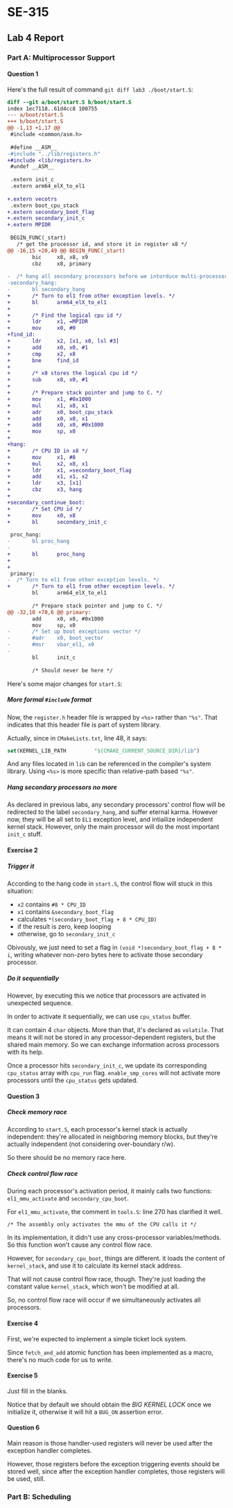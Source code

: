 # SE-315

## Lab 4 Report

### Part A: Multiprocessor Support

#### Question 1

Here's the full result of command `git diff lab3 ./boot/start.S`:

```diff
diff --git a/boot/start.S b/boot/start.S
index 1ec7118..61d4cc8 100755
--- a/boot/start.S
+++ b/boot/start.S
@@ -1,13 +1,17 @@
 #include <common/asm.h>
 
 #define __ASM__
-#include "../lib/registers.h"
+#include <lib/registers.h>
 #undef __ASM__
 
 .extern init_c
 .extern arm64_elX_to_el1
 
+.extern vecotrs
 .extern boot_cpu_stack
+.extern secondary_boot_flag
+.extern secondary_init_c
+.extern MPIDR
 
 BEGIN_FUNC(_start)
   /* get the processor id, and store it in register x8 */
@@ -16,15 +20,49 @@ BEGIN_FUNC(_start)
        bic     x8, x8, x9
        cbz     x8, primary
 
-  /* hang all secondary processors before we intorduce multi-processors */
-secondary_hang:
-       bl secondary_hang
+       /* Turn to el1 from other exception levels. */
+       bl      arm64_elX_to_el1
+
+       /* Find the logical cpu id */
+       ldr     x1, =MPIDR
+       mov     x0, #0
+find_id:
+       ldr     x2, [x1, x0, lsl #3]
+       add     x0, x0, #1
+       cmp     x2, x8
+       bne     find_id
+
+       /* x8 stores the logical cpu id */
+       sub     x8, x0, #1
+
+       /* Prepare stack pointer and jump to C. */
+       mov     x1, #0x1000
+       mul     x1, x8, x1
+       adr     x0, boot_cpu_stack
+       add     x0, x0, x1
+       add     x0, x0, #0x1000
+       mov     sp, x0
+
+hang:
+       /* CPU ID in x8 */
+       mov     x1, #8
+       mul     x2, x8, x1
+       ldr     x1, =secondary_boot_flag
+       add     x1, x1, x2
+       ldr     x3, [x1]
+       cbz     x3, hang
+
+secondary_continue_boot:
+       /* Set CPU id */
+       mov     x0, x8
+       bl      secondary_init_c
 
 proc_hang:
-       bl proc_hang
-       
+       bl      proc_hang
+
+
 primary:
-  /* Turn to el1 from other exception levels. */
+       /* Turn to el1 from other exception levels. */
        bl      arm64_elX_to_el1
 
        /* Prepare stack pointer and jump to C. */
@@ -32,10 +70,6 @@ primary:
        add     x0, x0, #0x1000
        mov     sp, x0
-       /* Set up boot exceptions vector */
-       #adr    x0, boot_vector
-       #msr    vbar_el1, x0
-
        bl      init_c
 
        /* Should never be here */
```

Here's some major changes for `start.S`:

##### More formal `#include` format

Now, the `register.h` header file is wrapped by `<%s>` rather than `"%s"`. That indicates that this header file is part of system library.

Actually, since in `CMakeLists.txt`, line 48, it says:

```cmake
set(KERNEL_LIB_PATH         "${CMAKE_CURRENT_SOURCE_DIR}/lib")
```

And any files located in `lib` can be referenced in the compiler's system library. Using `<%s>` is more specific than relative-path based `"%s"`.

##### Hang secondary processors no more

As declared in previous labs, any secondary processors' control flow will be redirected to the label `secondary_hang`, and suffer eternal karma. However now, they will be all set to `EL1` exception level, and intiailize independent kernel stack. However, only the main processor will do the most important `init_c` stuff.

#### Exercise 2

##### Trigger it

According to the hang code in `start.S`, the control flow will stuck in this situation:

* `x2` contains `#8 * CPU_ID`
* `x1` contains `&secondary_boot_flag`
* calculates `*(secondary_boot_flag + 8 * CPU_ID)`
* if the result is zero, keep looping
* otherwise, go to `secondary_init_c`

Obivously, we just need to set a flag in `(void *)secondary_boot_flag + 8 * i`, writing whatever non-zero bytes here to activate those secondary processor.

##### Do it sequentially

However, by executing this we notice that processors are activated in unexpected sequence.

In order to activate it sequentially, we can use `cpu_status` buffer.

It can contain 4 `char` objects. More than that, it's declared as `volatile`. That means it will not be stored in any processor-dependent registers, but the shared main memory. So we can exchange information across processors with its help.

Once a processor hits `secondary_init_c`, we update its corresponding `cpu_status` array with `cpu_run` flag. `enable_smp_cores` will not activate more processors until the `cpu_status` gets updated.

#### Question 3

##### Check memory race

According to `start.S`, each processor's kernel stack is actually independent: they're allocated in neighboring memory blocks, but they're actually independent (not considering over-boundary r/w).

So there should be no memory race here.

##### Check control flow race

During each processor's activation period, it mainly calls two functions: `el1_mmu_activate` and `secondary_cpu_boot`.

For `el1_mmu_activate`, the comment in `tools.S`: line 270 has clarified it well.

```assembly
/* The assembly only activates the mmu of the CPU calls it */
```

In its implementation, it didn't use any cross-processor variables/methods. So this function won't cause any control flow race.

However, for `secondary_cpu_boot`, things are different. it loads the content of `kernel_stack`, and use it to calculate its kernel stack address.

That will not cause control flow race, though. They're just loading the constant value `kernel_stack`, which won't be modified at all.

So, no control flow race will occur if we simultaneously activates all processors.

#### Exercise 4

First, we're expected to implement a simple ticket lock system.

Since `fetch_and_add` atomic function has been implemented as a macro, there's no much code for us to write.

#### Exercise 5

Just fill in the blanks.

Notice that by default we should obtain the *BIG KERNEL LOCK* once we initialize it, otherwise it will hit a `BUG_ON` assertion error.

#### Question 6

Main reason is those handler-used registers will never be used after the exception handler completes.

However, those registers before the exception triggering events should be stored well, since after the exception handler completes, those registers will be used, still.

### Part B: Scheduling

